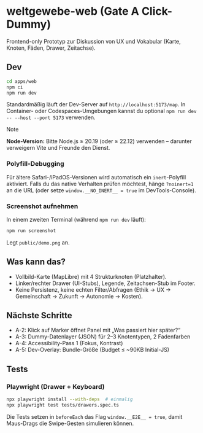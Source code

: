 # weltgewebe-web (Gate A Click-Dummy)

Frontend-only Prototyp zur Diskussion von UX und Vokabular (Karte, Knoten, Fäden, Drawer, Zeitachse).

## Dev

```bash
cd apps/web
npm ci
npm run dev
```

Standardmäßig läuft der Dev-Server auf `http://localhost:5173/map`.
In Container- oder Codespaces-Umgebungen kannst du optional `npm run dev -- --host --port 5173` verwenden.

> [!NOTE]
> **Node-Version:** Bitte Node.js ≥ 20.19 (oder ≥ 22.12) verwenden – darunter verweigern Vite und Freunde den Dienst.

### Polyfill-Debugging

Für ältere Safari-/iPadOS-Versionen wird automatisch ein `inert`-Polyfill aktiviert. Falls du das native Verhalten prüfen möchtest, hänge `?noinert=1` an die URL (oder setze `window.__NO_INERT__ = true` im DevTools-Console).

### Screenshot aufnehmen

In einem zweiten Terminal (während `npm run dev` läuft):

```bash
npm run screenshot
```

Legt `public/demo.png` an.

## Was kann das?

- Vollbild-Karte (MapLibre) mit 4 Strukturknoten (Platzhalter).
- Linker/rechter Drawer (UI-Stubs), Legende, Zeitachsen-Stub im Footer.
- Keine Persistenz, keine echten Filter/Abfragen (Ethik → UX → Gemeinschaft → Zukunft → Autonomie → Kosten).

## Nächste Schritte

- A-2: Klick auf Marker öffnet Panel mit „Was passiert hier später?“
- A-3: Dummy-Datenlayer (JSON) für 2–3 Knotentypen, 2 Fadenfarben
- A-4: Accessibility-Pass 1 (Fokus, Kontrast)
- A-5: Dev-Overlay: Bundle-Größe (Budget ≤ ~90KB Initial-JS)

## Tests

### Playwright (Drawer + Keyboard)

```bash
npx playwright install --with-deps  # einmalig
npx playwright test tests/drawers.spec.ts
```

Die Tests setzen in `beforeEach` das Flag `window.__E2E__ = true`, damit Maus-Drags die Swipe-Gesten simulieren können.
